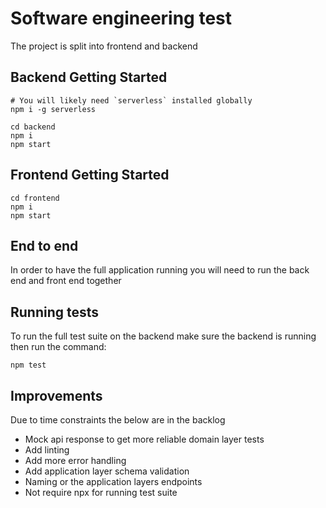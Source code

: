 # Software engineering test

The project is split into frontend and backend

## Backend Getting Started
```
# You will likely need `serverless` installed globally
npm i -g serverless

cd backend
npm i
npm start
```

## Frontend Getting Started
```
cd frontend
npm i
npm start
```

## End to end

In order to have the full application running you will need to run the back end and front end together

## Running tests

To run the full test suite on the backend make sure the backend is running then run the command:

```
npm test
```

## Improvements

Due to time constraints the below are in the backlog

- Mock api response to get more reliable domain layer tests
- Add linting
- Add more error handling
- Add application layer schema validation
- Naming or the application layers endpoints
- Not require npx for running test suite


